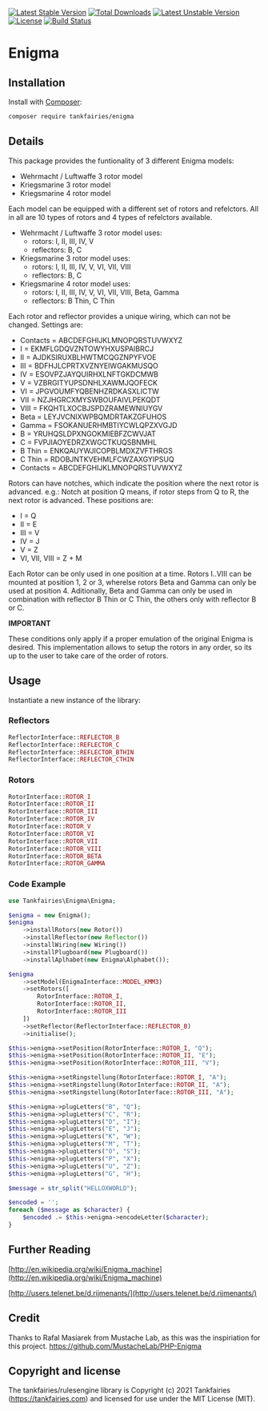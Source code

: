 [![Latest Stable Version](https://poser.pugx.org/tankfairies/enigma/v/stable)](https://packagist.org/packages/tankfairies/enigma)
[![Total Downloads](https://poser.pugx.org/tankfairies/enigma/downloads)](https://packagist.org/packages/tankfairies/enigma)
[![Latest Unstable Version](https://poser.pugx.org/tankfairies/enigma/v/unstable)](https://packagist.org/packages/tankfairies/enigma)
[![License](https://poser.pugx.org/tankfairies/enigma/license)](https://packagist.org/packages/tankfairies/enigma)
[![Build Status](https://travis-ci.com/tankfairies/enigma.svg?branch=main)](https://travis-ci.com/tankfairies/enigma)


# Enigma

## Installation

Install with [Composer](https://getcomposer.org/):

```bash
composer require tankfairies/enigma
```
## Details
This package provides the funtionality of 3 different Enigma models:

*   Wehrmacht / Luftwaffe 3 rotor model
*   Kriegsmarine 3 rotor model
*   Kriegsmarine 4 rotor model

Each model can be equipped with a different set of rotors and refelctors. All in all are 10 types of rotors and 4 types of refelctors available.

*   Wehrmacht / Luftwaffe 3 rotor model uses:
    *   rotors: I, II, III, IV, V
    *   reflectors: B, C
*   Kriegsmarine 3 rotor model uses:
    *   rotors: I, II, III, IV, V, VI, VII, VIII
    *   reflectors: B, C
*   Kriegsmarine 4 rotor model uses:
    *   rotors: I, II, III, IV, V, VI, VII, VIII, Beta, Gamma
    *   reflectors: B Thin, C Thin

Each rotor and reflector provides a unique wiring, which can not be changed. Settings are:

*   Contacts = ABCDEFGHIJKLMNOPQRSTUVWXYZ
*   I = EKMFLGDQVZNTOWYHXUSPAIBRCJ
*   II = AJDKSIRUXBLHWTMCQGZNPYFVOE
*   III = BDFHJLCPRTXVZNYEIWGAKMUSQO
*   IV = ESOVPZJAYQUIRHXLNFTGKDCMWB
*   V = VZBRGITYUPSDNHLXAWMJQOFECK
*   VI = JPGVOUMFYQBENHZRDKASXLICTW
*   VII = NZJHGRCXMYSWBOUFAIVLPEKQDT
*   VIII = FKQHTLXOCBJSPDZRAMEWNIUYGV
*   Beta = LEYJVCNIXWPBQMDRTAKZGFUHOS
*   Gamma = FSOKANUERHMBTIYCWLQPZXVGJD
*   B = YRUHQSLDPXNGOKMIEBFZCWVJAT
*   C = FVPJIAOYEDRZXWGCTKUQSBNMHL
*   B Thin = ENKQAUYWJICOPBLMDXZVFTHRGS
*   C Thin = RDOBJNTKVEHMLFCWZAXGYIPSUQ
*   Contacts = ABCDEFGHIJKLMNOPQRSTUVWXYZ

Rotors can have notches, which indicate the position where the next rotor is advanced. e.g.: Notch at position Q means, if rotor steps from Q to R, the next rotor is advanced. These positions are:

*   I = Q
*   II = E
*   III = V
*   IV = J
*   V = Z
*   VI, VII, VIII = Z + M

Each Rotor can be only used in one position at a time. Rotors I..VIII can be mounted at position 1, 2 or 3, wherelse rotors Beta and Gamma can only be used at position 4\. Aditionally, Beta and Gamma can only be used in combination with reflector B Thin or C Thin, the others only with reflector B or C.

**IMPORTANT**

These conditions only apply if a proper emulation of the original Enigma is desired. This implementation allows to setup the rotors in any order, so its up to the user to take care of the order of rotors.

## Usage

Instantiate a new instance of the library:

### Reflectors
```php
ReflectorInterface::REFLECTOR_B
ReflectorInterface::REFLECTOR_C
ReflectorInterface::REFLECTOR_BTHIN
ReflectorInterface::REFLECTOR_CTHIN
```

### Rotors
```php
RotorInterface::ROTOR_I
RotorInterface::ROTOR_II
RotorInterface::ROTOR_III
RotorInterface::ROTOR_IV
RotorInterface::ROTOR_V
RotorInterface::ROTOR_VI
RotorInterface::ROTOR_VII
RotorInterface::ROTOR_VIII
RotorInterface::ROTOR_BETA
RotorInterface::ROTOR_GAMMA
```

### Code Example
```php
use Tankfairies\Enigma\Enigma;

$enigma = new Enigma();
$enigma
    ->installRotors(new Rotor())
    ->installReflector(new Reflector())
    ->installWiring(new Wiring())
    ->installPlugboard(new Plugboard())
    ->installAplhabet(new Enigma\Alphabet());

$enigma
    ->setModel(EnigmaInterface::MODEL_KMM3)
    ->setRotors([
        RotorInterface::ROTOR_I,
        RotorInterface::ROTOR_II,
        RotorInterface::ROTOR_III
    ])
    ->setReflector(ReflectorInterface::REFLECTOR_B)
    ->initialise();

$this->enigma->setPosition(RotorInterface::ROTOR_I, "Q");
$this->enigma->setPosition(RotorInterface::ROTOR_II, "E");
$this->enigma->setPosition(RotorInterface::ROTOR_III, "V");

$this->enigma->setRingstellung(RotorInterface::ROTOR_I, "A");
$this->enigma->setRingstellung(RotorInterface::ROTOR_II, "A");
$this->enigma->setRingstellung(RotorInterface::ROTOR_III, "A");

$this->enigma->plugLetters("B", "Q");
$this->enigma->plugLetters("C", "R");
$this->enigma->plugLetters("D", "I");
$this->enigma->plugLetters("E", "J");
$this->enigma->plugLetters("K", "W");
$this->enigma->plugLetters("M", "T");
$this->enigma->plugLetters("O", "S");
$this->enigma->plugLetters("P", "X");
$this->enigma->plugLetters("U", "Z");
$this->enigma->plugLetters("G", "H");

$message = str_split("HELLOXWORLD");

$encoded = '';
foreach ($message as $character) {
    $encoded .= $this->enigma->encodeLetter($character);
}
```

## Further Reading
[http://en.wikipedia.org/wiki/Enigma_machine](http://en.wikipedia.org/wiki/Enigma_machine)

[http://users.telenet.be/d.rijmenants/](http://users.telenet.be/d.rijmenants/)

## Credit

Thanks to Rafal Masiarek from Mustache Lab, as this was the inspiriation for this project.
https://github.com/MustacheLab/PHP-Enigma

## Copyright and license

The tankfairies/rulesengine library is Copyright (c) 2021 Tankfairies (https://tankfairies.com) and licensed for use under the MIT License (MIT).
